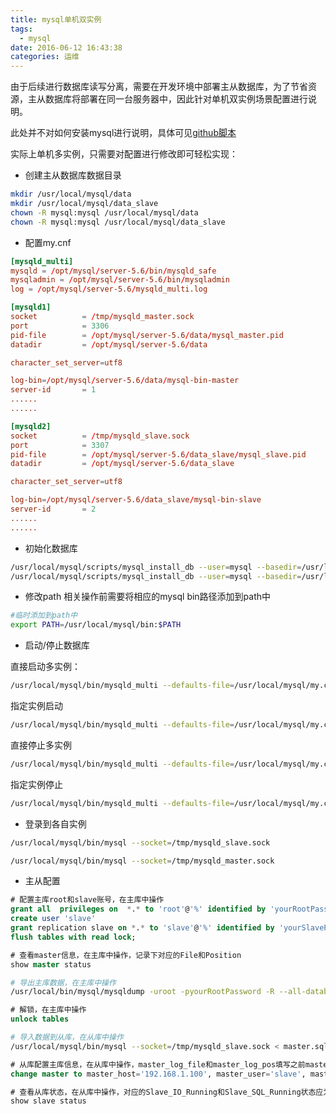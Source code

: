 ```yaml
---
title: mysql单机双实例
tags:
  - mysql
date: 2016-06-12 16:43:38
categories: 运维
---
```

由于后续进行数据库读写分离，需要在开发环境中部署主从数据库，为了节省资源，主从数据库将部署在同一台服务器中，因此针对单机双实例场景配置进行说明。

此处并不对如何安装mysql进行说明，具体可见[github脚本](https://raw.githubusercontent.com/JeffXue/common_scripts/master/install_mysql5.6.sh)

实际上单机多实例，只需要对配置进行修改即可轻松实现：

- 创建主从数据库数据目录
```bash
mkdir /usr/local/mysql/data
mkdir /usr/local/mysql/data_slave
chown -R mysql:mysql /usr/local/mysql/data
chown -R mysql:mysql /usr/local/mysql/data_slave
```

- 配置my.cnf
```cnf
[mysqld_multi]
mysqld = /opt/mysql/server-5.6/bin/mysqld_safe
mysqladmin = /opt/mysql/server-5.6/bin/mysqladmin
log = /opt/mysql/server-5.6/mysqld_multi.log

[mysqld1]
socket          = /tmp/mysqld_master.sock
port            = 3306
pid-file        = /opt/mysql/server-5.6/data/mysql_master.pid
datadir         = /opt/mysql/server-5.6/data

character_set_server=utf8

log-bin=/opt/mysql/server-5.6/data/mysql-bin-master
server-id       = 1
......
......

[mysqld2]
socket          = /tmp/mysqld_slave.sock
port            = 3307
pid-file        = /opt/mysql/server-5.6/data_slave/mysql_slave.pid
datadir         = /opt/mysql/server-5.6/data_slave

character_set_server=utf8

log-bin=/opt/mysql/server-5.6/data_slave/mysql-bin-slave
server-id       = 2
......
......

```

- 初始化数据库
```bash
/usr/local/mysql/scripts/mysql_install_db --user=mysql --basedir=/usr/local/mysql --datadir=/usr/local/mysql/data
/usr/local/mysql/scripts/mysql_install_db --user=mysql --basedir=/usr/local/mysql --datadir=/usr/local/mysql/data_slave
```

- 修改path
相关操作前需要将相应的mysql bin路径添加到path中
```bash
#临时添加到path中
export PATH=/usr/local/mysql/bin:$PATH
```

- 启动/停止数据库

直接启动多实例：
```bash
/usr/local/mysql/bin/mysqld_multi --defaults-file=/usr/local/mysql/my.cnf start 
```

指定实例启动
```bash
/usr/local/mysql/bin/mysqld_multi --defaults-file=/usr/local/mysql/my.cnf start 1
```

直接停止多实例
```bash
/usr/local/mysql/bin/mysqld_multi --defaults-file=/usr/local/mysql/my.cnf stop
```

指定实例停止
```bash
/usr/local/mysql/bin/mysqld_multi --defaults-file=/usr/local/mysql/my.cnf stop 1
```

- 登录到各自实例
```bash
/usr/local/mysql/bin/mysql --socket=/tmp/mysqld_slave.sock

/usr/local/mysql/bin/mysql --socket=/tmp/mysqld_master.sock
```

- 主从配置

```sql
# 配置主库root和slave账号，在主库中操作
grant all  privileges on  *.* to 'root'@'%' identified by 'yourRootPassword' with grant option;
create user 'slave'
grant replication slave on *.* to 'slave'@'%' identified by 'yourSlavePassword';
flush tables with read lock;

# 查看master信息，在主库中操作，记录下对应的File和Position
show master status
```
```bash
# 导出主库数据，在主库中操作
/usr/local/bin/mysql/mysqldump -uroot -pyourRootPassword -R --all-databases --socket=/tmp/mysqld_master.sock > master.sql
```

```sql
# 解锁，在主库中操作
unlock tables
```

```bash
# 导入数据到从库，在从库中操作
/usr/local/mysql/bin/mysql --socket=/tmp/mysqld_slave.sock < master.sql
```

```sql
# 从库配置主库信息，在从库中操作，master_log_file和master_log_pos填写之前master的File和Position
change master to master_host='192.168.1.100', master_user='slave', master_password='yourSlavePassword', master_port=3306, master_log_file='mysql-bin-ptest-master.000002',master_log_pos=151;

# 查看从库状态，在从库中操作，对应的Slave_IO_Running和Slave_SQL_Running状态应为yes
show slave status

```
